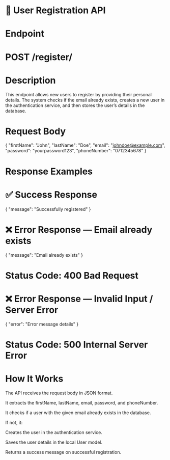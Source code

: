 # 📝 User Registration API
# Endpoint
# POST /register/
# Description

This endpoint allows new users to register by providing their personal details.
The system checks if the email already exists, creates a new user in the authentication service, and then stores the user’s details in the database.
# Request Body
{
  "firstName": "John",
  "lastName": "Doe",
  "email": "johndoe@example.com",
  "password": "yourpassword123",
  "phoneNumber": "0712345678"
}

# Response Examples
# ✅ Success Response
{
  "message": "Successfully registered"
}

# ❌ Error Response — Email already exists
{
  "message": "Email already exists"
}
# Status Code: 400 Bad Request

# ❌ Error Response — Invalid Input / Server Error
{
  "error": "Error message details"
}
# Status Code: 500 Internal Server Error
# How It Works

The API receives the request body in JSON format.

It extracts the firstName, lastName, email, password, and phoneNumber.

It checks if a user with the given email already exists in the database.

If not, it:

Creates the user in the authentication service.

Saves the user details in the local User model.

Returns a success message on successful registration.
